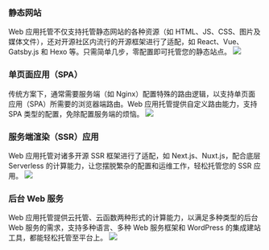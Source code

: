 ### 静态网站
Web 应用托管不仅支持托管静态网站的各种资源（如 HTML、JS、CSS、图片及媒体文件），还对开源社区内流行的开源框架进行了适配，如 React、Vue、Gatsby.js 和 Hexo 等。只需简单几步，零配置即可托管您的静态站点。
![](https://main.qcloudimg.com/raw/0534cf0649d89d9d5669efca34796d8b.jpg)

### 单页面应用（SPA）
传统方案下，通常需要服务端（如 Nginx）配置特殊的路由逻辑，以支持单页面应用（SPA）所需要的浏览器端路由。Web 应用托管提供自定义路由能力，支持 SPA 类型的配置，免除配置服务端的烦恼。
![](https://main.qcloudimg.com/raw/0143f2c45b29265d28447616b9725334.jpg)

### 服务端渲染（SSR）应用
Web 应用托管对诸多开源 SSR 框架进行了适配，如 Next.js、Nuxt.js，配合底层 Serverless 的计算能力，让您摆脱繁杂的配置和运维工作，轻松托管您的 SSR 应用。
![](https://main.qcloudimg.com/raw/297f2fa5d2e1f5b9e88b44cc4247c92a.jpg)


### 后台 Web 服务
Web 应用托管提供云托管、云函数两种形式的计算能力，以满足多种类型的后台 Web 服务的需求，支持多种语言、多种 Web 服务框架和 WordPress 的集成建站工具，都能轻松托管至平台上。
![](https://main.qcloudimg.com/raw/d06ad4802465b099de50e11ff10bf796.jpg)